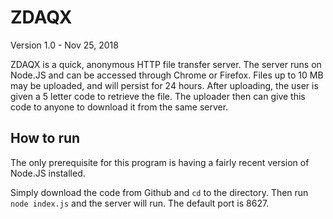 ZDAQX
=====

Version 1.0 - Nov 25, 2018

ZDAQX is a quick, anonymous HTTP file transfer server. The server runs on Node.JS and can be accessed through Chrome or Firefox. Files up to 10 MB may be uploaded, and will persist for 24 hours. After uploading, the user is given a 5 letter code to retrieve the file. The uploader then can give this code to anyone to download it from the same server. 

## How to run

The only prerequisite for this program is having a fairly recent version of Node.JS installed.

Simply download the code from Github and `cd` to the directory. Then run `node index.js` and the server will run. The default port is 8627.